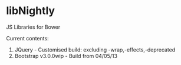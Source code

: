 libNightly
==========

JS Libraries for Bower

Current contents:

1) JQuery - Customised build: excluding -wrap,-effects,-deprecated
2) Bootstrap v3.0.0wip - Build from 04/05/13 
